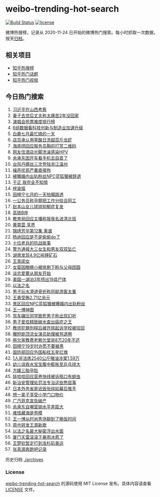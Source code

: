 # weibo-trending-hot-search

[![Build Status](https://github.com/justjavac/weibo-trending-hot-search/workflows/ci/badge.svg?branch=master)](https://github.com/justjavac/weibo-trending-hot-search/actions)
[![license](https://img.shields.io/github/license/justjavac/weibo-trending-hot-search)](https://github.com/justjavac/weibo-trending-hot-search/blob/master/LICENSE)

微博热搜榜，记录从 2020-11-24 日开始的微博热门搜索。每小时抓取一次数据，按天[归档](./archives)。

## 相关项目

- [知乎热搜榜](https://github.com/justjavac/zhihu-trending-top-search)
- [知乎热门话题](https://github.com/justjavac/zhihu-trending-hot-questions)
- [知乎热门视频](https://github.com/justjavac/zhihu-trending-hot-video)

## 今日热门搜索

<!-- BEGIN -->
<!-- 最后更新时间 Wed Jul 09 2025 01:20:08 GMT+0800 (China Standard Time) -->

1. [习近平在山西考察](https://s.weibo.com//weibo?q=%23%E4%B9%A0%E8%BF%91%E5%B9%B3%E5%9C%A8%E5%B1%B1%E8%A5%BF%E8%80%83%E5%AF%9F%23&Refer=new_time)
1. [妻子去世后丈夫称太痛苦2年没回家](https://s.weibo.com//weibo?q=%23%E5%A6%BB%E5%AD%90%E5%8E%BB%E4%B8%96%E5%90%8E%E4%B8%88%E5%A4%AB%E7%A7%B0%E5%A4%AA%E7%97%9B%E8%8B%A62%E5%B9%B4%E6%B2%A1%E5%9B%9E%E5%AE%B6%23&t=31&band_rank=6&Refer=top)
1. [演唱会抢票难度排行榜](https://s.weibo.com//weibo?q=%E6%BC%94%E5%94%B1%E4%BC%9A%E6%8A%A2%E7%A5%A8%E9%9A%BE%E5%BA%A6%E6%8E%92%E8%A1%8C%E6%A6%9C&t=31&band_rank=1&Refer=top)
1. [6组数据看科技创新与制造业加速升级](https://s.weibo.com//weibo?q=%236%E7%BB%84%E6%95%B0%E6%8D%AE%E7%9C%8B%E7%A7%91%E6%8A%80%E5%88%9B%E6%96%B0%E4%B8%8E%E5%88%B6%E9%80%A0%E4%B8%9A%E5%8A%A0%E9%80%9F%E5%8D%87%E7%BA%A7%23&t=31&band_rank=3&Refer=top)
1. [白鹿七月最忙碌的一天](https://s.weibo.com//weibo?q=%23%E7%99%BD%E9%B9%BF%E4%B8%83%E6%9C%88%E6%9C%80%E5%BF%99%E7%A2%8C%E7%9A%84%E4%B8%80%E5%A4%A9%23&t=31&band_rank=17&Refer=top)
1. [店员承认用草酸日洗超百斤龙虾](https://s.weibo.com//weibo?q=%23%E5%BA%97%E5%91%98%E6%89%BF%E8%AE%A4%E7%94%A8%E8%8D%89%E9%85%B8%E6%97%A5%E6%B4%97%E8%B6%85%E7%99%BE%E6%96%A4%E9%BE%99%E8%99%BE%23&t=31&band_rank=4&Refer=top)
1. [海底捞回应服务员胸前打赏二维码](https://s.weibo.com//weibo?q=%23%E6%B5%B7%E5%BA%95%E6%8D%9E%E5%9B%9E%E5%BA%94%E6%9C%8D%E5%8A%A1%E5%91%98%E8%83%B8%E5%89%8D%E6%89%93%E8%B5%8F%E4%BA%8C%E7%BB%B4%E7%A0%81%23&t=31&band_rank=2&Refer=top)
1. [网友住酒店光脚洗澡感染HPV](https://s.weibo.com//weibo?q=%23%E7%BD%91%E5%8F%8B%E4%BD%8F%E9%85%92%E5%BA%97%E5%85%89%E8%84%9A%E6%B4%97%E6%BE%A1%E6%84%9F%E6%9F%93HPV%23&t=31&band_rank=5&Refer=top)
1. [余承东因开车看手机去自首了](https://s.weibo.com//weibo?q=%23%E4%BD%99%E6%89%BF%E4%B8%9C%E5%9B%A0%E5%BC%80%E8%BD%A6%E7%9C%8B%E6%89%8B%E6%9C%BA%E5%8E%BB%E8%87%AA%E9%A6%96%E4%BA%86%23&t=31&band_rank=7&Refer=top)
1. [台风丹娜丝三次登陆浙江温州](https://s.weibo.com//weibo?q=%23%E5%8F%B0%E9%A3%8E%E4%B8%B9%E5%A8%9C%E4%B8%9D%E4%B8%89%E6%AC%A1%E7%99%BB%E9%99%86%E6%B5%99%E6%B1%9F%E6%B8%A9%E5%B7%9E%23&t=31&band_rank=9&Refer=top)
1. [噪声扰民严重直接拘](https://s.weibo.com//weibo?q=%23%E5%99%AA%E5%A3%B0%E6%89%B0%E6%B0%91%E4%B8%A5%E9%87%8D%E7%9B%B4%E6%8E%A5%E6%8B%98%23&t=31&band_rank=36&Refer=top)
1. [被曝婚内出轨粉丝NPC蓝狐狸被辞退](https://s.weibo.com//weibo?q=%23%E8%A2%AB%E6%9B%9D%E5%A9%9A%E5%86%85%E5%87%BA%E8%BD%A8%E7%B2%89%E4%B8%9DNPC%E8%93%9D%E7%8B%90%E7%8B%B8%E8%A2%AB%E8%BE%9E%E9%80%80%23&t=31&band_rank=12&Refer=top)
1. [于正 我完全不知情](https://s.weibo.com//weibo?q=%E4%BA%8E%E6%AD%A3%20%E6%88%91%E5%AE%8C%E5%85%A8%E4%B8%8D%E7%9F%A5%E6%83%85&t=31&band_rank=11&Refer=top)
1. [梓渝摇](https://s.weibo.com//weibo?q=%E6%A2%93%E6%B8%9D%E6%91%87&t=31&band_rank=13&Refer=top)
1. [田栩宁七月的一天拍摄路透](https://s.weibo.com//weibo?q=%E7%94%B0%E6%A0%A9%E5%AE%81%E4%B8%83%E6%9C%88%E7%9A%84%E4%B8%80%E5%A4%A9%E6%8B%8D%E6%91%84%E8%B7%AF%E9%80%8F&t=31&band_rank=14&Refer=top)
1. [一公务员称孕期把工作分给合同工](https://s.weibo.com//weibo?q=%23%E4%B8%80%E5%85%AC%E5%8A%A1%E5%91%98%E7%A7%B0%E5%AD%95%E6%9C%9F%E6%8A%8A%E5%B7%A5%E4%BD%9C%E5%88%86%E7%BB%99%E5%90%88%E5%90%8C%E5%B7%A5%23&t=31&band_rank=16&Refer=top)
1. [赵本山女儿球球抑郁症复发](https://s.weibo.com//weibo?q=%23%E8%B5%B5%E6%9C%AC%E5%B1%B1%E5%A5%B3%E5%84%BF%E7%90%83%E7%90%83%E6%8A%91%E9%83%81%E7%97%87%E5%A4%8D%E5%8F%91%23&t=31&band_rank=18&Refer=top)
1. [高铁B座](https://s.weibo.com//weibo?q=%E9%AB%98%E9%93%81B%E5%BA%A7&t=31&band_rank=20&Refer=top)
1. [教育局回应主播称报我名进清北班](https://s.weibo.com//weibo?q=%23%E6%95%99%E8%82%B2%E5%B1%80%E5%9B%9E%E5%BA%94%E4%B8%BB%E6%92%AD%E7%A7%B0%E6%8A%A5%E6%88%91%E5%90%8D%E8%BF%9B%E6%B8%85%E5%8C%97%E7%8F%AD%23&t=31&band_rank=18&Refer=top)
1. [黄霄雲 享界](https://s.weibo.com//weibo?q=%E9%BB%84%E9%9C%84%E9%9B%B2%20%E4%BA%AB%E7%95%8C&t=31&band_rank=19&Refer=top)
1. [锦绣芳华第12集 离谱](https://s.weibo.com//weibo?q=%E9%94%A6%E7%BB%A3%E8%8A%B3%E5%8D%8E%E7%AC%AC12%E9%9B%86%20%E7%A6%BB%E8%B0%B1&t=31&band_rank=9&Refer=top)
1. [杨迪回应是不是偷偷do了](https://s.weibo.com//weibo?q=%23%E6%9D%A8%E8%BF%AA%E5%9B%9E%E5%BA%94%E6%98%AF%E4%B8%8D%E6%98%AF%E5%81%B7%E5%81%B7do%E4%BA%86%23&t=31&band_rank=22&Refer=top)
1. [十位老兵的抗战故事](https://s.weibo.com//weibo?q=%23%E5%8D%81%E4%BD%8D%E8%80%81%E5%85%B5%E7%9A%84%E6%8A%97%E6%88%98%E6%95%85%E4%BA%8B%23&t=31&band_rank=25&Refer=top)
1. [警方通报大三女生和男友双双坠亡](https://s.weibo.com//weibo?q=%23%E8%AD%A6%E6%96%B9%E9%80%9A%E6%8A%A5%E5%A4%A7%E4%B8%89%E5%A5%B3%E7%94%9F%E5%92%8C%E7%94%B7%E5%8F%8B%E5%8F%8C%E5%8F%8C%E5%9D%A0%E4%BA%A1%23&t=31&band_rank=21&Refer=top)
1. [湖南发现4.9亿吨锂矿石](https://s.weibo.com//weibo?q=%23%E6%B9%96%E5%8D%97%E5%8F%91%E7%8E%B04.9%E4%BA%BF%E5%90%A8%E9%94%82%E7%9F%BF%E7%9F%B3%23&t=31&band_rank=8&Refer=top)
1. [王青闺女](https://s.weibo.com//weibo?q=%E7%8E%8B%E9%9D%92%E9%97%BA%E5%A5%B3&t=31&band_rank=27&Refer=top)
1. [女婴因眼睛小被挑剩下盼与父母团圆](https://s.weibo.com//weibo?q=%23%E5%A5%B3%E5%A9%B4%E5%9B%A0%E7%9C%BC%E7%9D%9B%E5%B0%8F%E8%A2%AB%E6%8C%91%E5%89%A9%E4%B8%8B%E7%9B%BC%E4%B8%8E%E7%88%B6%E6%AF%8D%E5%9B%A2%E5%9C%86%23&t=31&band_rank=26&Refer=top)
1. [谈恋爱要从朋友开始](https://s.weibo.com//weibo?q=%E8%B0%88%E6%81%8B%E7%88%B1%E8%A6%81%E4%BB%8E%E6%9C%8B%E5%8F%8B%E5%BC%80%E5%A7%8B&t=31&band_rank=19&Refer=top)
1. [美国一湖泊3年捞出19具尸体](https://s.weibo.com//weibo?q=%23%E7%BE%8E%E5%9B%BD%E4%B8%80%E6%B9%96%E6%B3%8A3%E5%B9%B4%E6%8D%9E%E5%87%BA19%E5%85%B7%E5%B0%B8%E4%BD%93%23&t=31&band_rank=24&Refer=top)
1. [以法之名](https://s.weibo.com//weibo?q=%E4%BB%A5%E6%B3%95%E4%B9%8B%E5%90%8D&t=31&band_rank=28&Refer=top)
1. [男子玩水滑道骨折称同艇游客太重](https://s.weibo.com//weibo?q=%23%E7%94%B7%E5%AD%90%E7%8E%A9%E6%B0%B4%E6%BB%91%E9%81%93%E9%AA%A8%E6%8A%98%E7%A7%B0%E5%90%8C%E8%89%87%E6%B8%B8%E5%AE%A2%E5%A4%AA%E9%87%8D%23&t=31&band_rank=30&Refer=top)
1. [王勇受贿2.71亿余元](https://s.weibo.com//weibo?q=%23%E7%8E%8B%E5%8B%87%E5%8F%97%E8%B4%BF2.71%E4%BA%BF%E4%BD%99%E5%85%83%23&t=31&band_rank=38&Refer=top)
1. [景区回应NPC蓝狐狸被曝婚内出轨粉丝](https://s.weibo.com//weibo?q=%23%E6%99%AF%E5%8C%BA%E5%9B%9E%E5%BA%94NPC%E8%93%9D%E7%8B%90%E7%8B%B8%E8%A2%AB%E6%9B%9D%E5%A9%9A%E5%86%85%E5%87%BA%E8%BD%A8%E7%B2%89%E4%B8%9D%23&t=31&band_rank=10&Refer=top)
1. [王一博神图](https://s.weibo.com//weibo?q=%E7%8E%8B%E4%B8%80%E5%8D%9A%E7%A5%9E%E5%9B%BE&t=31&band_rank=37&Refer=top)
1. [驾车碾压同学致死男子称出现幻听](https://s.weibo.com//weibo?q=%23%E9%A9%BE%E8%BD%A6%E7%A2%BE%E5%8E%8B%E5%90%8C%E5%AD%A6%E8%87%B4%E6%AD%BB%E7%94%B7%E5%AD%90%E7%A7%B0%E5%87%BA%E7%8E%B0%E5%B9%BB%E5%90%AC%23&t=31&band_rank=23&Refer=top)
1. [男子爱炫精致碳水查出癌症之王](https://s.weibo.com//weibo?q=%23%E7%94%B7%E5%AD%90%E7%88%B1%E7%82%AB%E7%B2%BE%E8%87%B4%E7%A2%B3%E6%B0%B4%E6%9F%A5%E5%87%BA%E7%99%8C%E7%97%87%E4%B9%8B%E7%8E%8B%23&t=31&band_rank=33&Refer=top)
1. [教师犯罪刑释后被开除起诉学校被驳回](https://s.weibo.com//weibo?q=%23%E6%95%99%E5%B8%88%E7%8A%AF%E7%BD%AA%E5%88%91%E9%87%8A%E5%90%8E%E8%A2%AB%E5%BC%80%E9%99%A4%E8%B5%B7%E8%AF%89%E5%AD%A6%E6%A0%A1%E8%A2%AB%E9%A9%B3%E5%9B%9E%23&t=31&band_rank=36&Refer=top)
1. [曝短剧顶流女演员助理被骂退圈](https://s.weibo.com//weibo?q=%23%E6%9B%9D%E7%9F%AD%E5%89%A7%E9%A1%B6%E6%B5%81%E5%A5%B3%E6%BC%94%E5%91%98%E5%8A%A9%E7%90%86%E8%A2%AB%E9%AA%82%E9%80%80%E5%9C%88%23&t=31&band_rank=42&Refer=top)
1. [拖欠家教费老赖欠堂哥8万20年不还](https://s.weibo.com//weibo?q=%23%E6%8B%96%E6%AC%A0%E5%AE%B6%E6%95%99%E8%B4%B9%E8%80%81%E8%B5%96%E6%AC%A0%E5%A0%82%E5%93%A58%E4%B8%8720%E5%B9%B4%E4%B8%8D%E8%BF%98%23&t=31&band_rank=15&Refer=top)
1. [田栩宁19岁时许愿不要被黑](https://s.weibo.com//weibo?q=%23%E7%94%B0%E6%A0%A9%E5%AE%8119%E5%B2%81%E6%97%B6%E8%AE%B8%E6%84%BF%E4%B8%8D%E8%A6%81%E8%A2%AB%E9%BB%91%23&t=31&band_rank=31&Refer=top)
1. [国防部回应外国船挂五星红旗](https://s.weibo.com//weibo?q=%23%E5%9B%BD%E9%98%B2%E9%83%A8%E5%9B%9E%E5%BA%94%E5%A4%96%E5%9B%BD%E8%88%B9%E6%8C%82%E4%BA%94%E6%98%9F%E7%BA%A2%E6%97%97%23&t=31&band_rank=44&Refer=top)
1. [1人非法炼2540公斤猪油涉案1.59万](https://s.weibo.com//weibo?q=%231%E4%BA%BA%E9%9D%9E%E6%B3%95%E7%82%BC2540%E5%85%AC%E6%96%A4%E7%8C%AA%E6%B2%B9%E6%B6%89%E6%A1%881.59%E4%B8%87%23&t=31&band_rank=30&Refer=top)
1. [幼儿误吞水宝宝腹中膨胀至乒乓球大](https://s.weibo.com//weibo?q=%23%E5%B9%BC%E5%84%BF%E8%AF%AF%E5%90%9E%E6%B0%B4%E5%AE%9D%E5%AE%9D%E8%85%B9%E4%B8%AD%E8%86%A8%E8%83%80%E8%87%B3%E4%B9%92%E4%B9%93%E7%90%83%E5%A4%A7%23&t=31&band_rank=45&Refer=top)
1. [方媛三胎孕肚](https://s.weibo.com//weibo?q=%23%E6%96%B9%E5%AA%9B%E4%B8%89%E8%83%8E%E5%AD%95%E8%82%9A%23&t=31&band_rank=47&Refer=top)
1. [娃哈哈回应营养快线被诉瓶口有蛆虫](https://s.weibo.com//weibo?q=%23%E5%A8%83%E5%93%88%E5%93%88%E5%9B%9E%E5%BA%94%E8%90%A5%E5%85%BB%E5%BF%AB%E7%BA%BF%E8%A2%AB%E8%AF%89%E7%93%B6%E5%8F%A3%E6%9C%89%E8%9B%86%E8%99%AB%23&t=31&band_rank=35&Refer=top)
1. [新治安管理处罚法专治这些憋屈事](https://s.weibo.com//weibo?q=%23%E6%96%B0%E6%B2%BB%E5%AE%89%E7%AE%A1%E7%90%86%E5%A4%84%E7%BD%9A%E6%B3%95%E4%B8%93%E6%B2%BB%E8%BF%99%E4%BA%9B%E6%86%8B%E5%B1%88%E4%BA%8B%23&t=31&band_rank=48&Refer=top)
1. [日本外务省是诋毁张纯如幕后推手](https://s.weibo.com//weibo?q=%23%E6%97%A5%E6%9C%AC%E5%A4%96%E5%8A%A1%E7%9C%81%E6%98%AF%E8%AF%8B%E6%AF%81%E5%BC%A0%E7%BA%AF%E5%A6%82%E5%B9%95%E5%90%8E%E6%8E%A8%E6%89%8B%23&t=31&band_rank=40&Refer=top)
1. [想一辈子享受小学门口物价](https://s.weibo.com//weibo?q=%E6%83%B3%E4%B8%80%E8%BE%88%E5%AD%90%E4%BA%AB%E5%8F%97%E5%B0%8F%E5%AD%A6%E9%97%A8%E5%8F%A3%E7%89%A9%E4%BB%B7&t=31&band_rank=47&Refer=top)
1. [广汽菲克宣告破产](https://s.weibo.com//weibo?q=%23%E5%B9%BF%E6%B1%BD%E8%8F%B2%E5%85%8B%E5%AE%A3%E5%91%8A%E7%A0%B4%E4%BA%A7%23&t=31&band_rank=34&Refer=top)
1. [余承东自嘲营销水平差距大](https://s.weibo.com//weibo?q=%23%E4%BD%99%E6%89%BF%E4%B8%9C%E8%87%AA%E5%98%B2%E8%90%A5%E9%94%80%E6%B0%B4%E5%B9%B3%E5%B7%AE%E8%B7%9D%E5%A4%A7%23&t=31&band_rank=43&Refer=top)
1. [难怪藏海是劳模](https://s.weibo.com//weibo?q=%E9%9A%BE%E6%80%AA%E8%97%8F%E6%B5%B7%E6%98%AF%E5%8A%B3%E6%A8%A1&t=31&band_rank=29&Refer=top)
1. [王一博从时尚秀场聊到了晚饭时间](https://s.weibo.com//weibo?q=%23%E7%8E%8B%E4%B8%80%E5%8D%9A%E4%BB%8E%E6%97%B6%E5%B0%9A%E7%A7%80%E5%9C%BA%E8%81%8A%E5%88%B0%E4%BA%86%E6%99%9A%E9%A5%AD%E6%97%B6%E9%97%B4%23&t=31&band_rank=32&Refer=top)
1. [周也转发王源新歌](https://s.weibo.com//weibo?q=%23%E5%91%A8%E4%B9%9F%E8%BD%AC%E5%8F%91%E7%8E%8B%E6%BA%90%E6%96%B0%E6%AD%8C%23&t=31&band_rank=39&Refer=top)
1. [以法之名最大秘密浮出水面](https://s.weibo.com//weibo?q=%E4%BB%A5%E6%B3%95%E4%B9%8B%E5%90%8D%E6%9C%80%E5%A4%A7%E7%A7%98%E5%AF%86%E6%B5%AE%E5%87%BA%E6%B0%B4%E9%9D%A2&t=31&band_rank=41&Refer=top)
1. [厦门天雷滚滚下暴雨冰雹了](https://s.weibo.com//weibo?q=%23%E5%8E%A6%E9%97%A8%E5%A4%A9%E9%9B%B7%E6%BB%9A%E6%BB%9A%E4%B8%8B%E6%9A%B4%E9%9B%A8%E5%86%B0%E9%9B%B9%E4%BA%86%23&t=31&band_rank=46&Refer=top)
1. [王楚钦暂定打到洛杉矶奥运](https://s.weibo.com//weibo?q=%E7%8E%8B%E6%A5%9A%E9%92%A6%E6%9A%82%E5%AE%9A%E6%89%93%E5%88%B0%E6%B4%9B%E6%9D%89%E7%9F%B6%E5%A5%A5%E8%BF%90&t=31&band_rank=49&Refer=top)
1. [张真源奔跑吧记录](https://s.weibo.com//weibo?q=%23%E5%BC%A0%E7%9C%9F%E6%BA%90%E5%A5%94%E8%B7%91%E5%90%A7%E8%AE%B0%E5%BD%95%23&t=31&band_rank=50&Refer=top)

<!-- END -->

历史归档 [./archives](./archives)

### License

[weibo-trending-hot-search](https://github.com/justjavac/weibo-trending-hot-search) 的源码使用 MIT License
发布。具体内容请查看 [LICENSE](./LICENSE) 文件。
